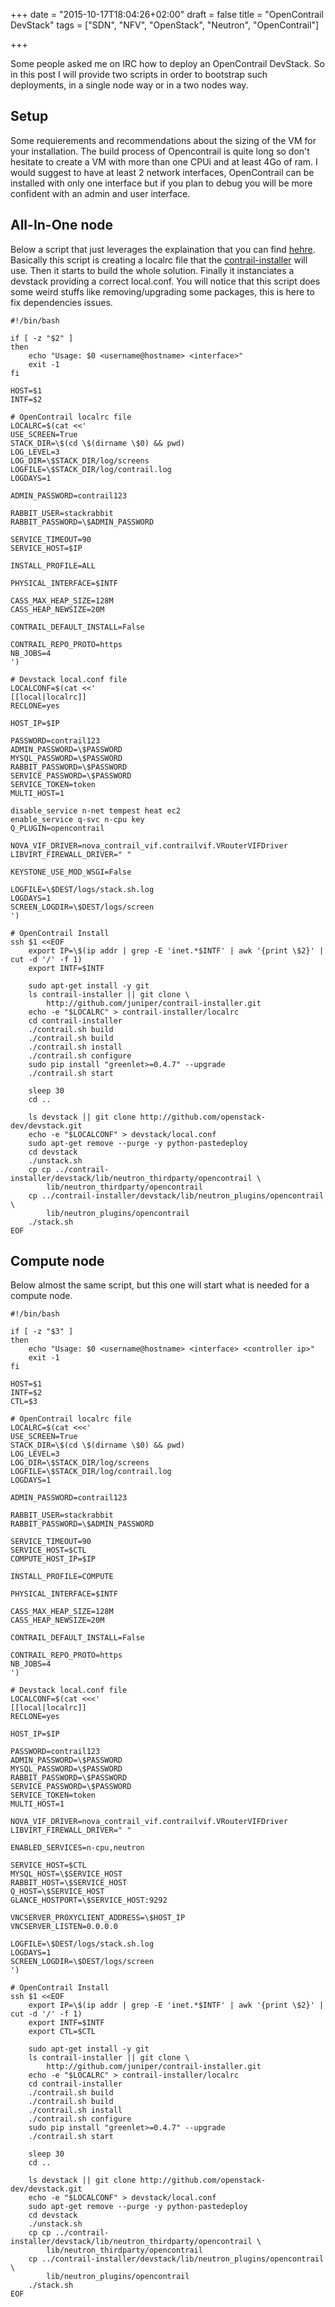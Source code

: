 +++
date = "2015-10-17T18:04:26+02:00"
draft = false
title = "OpenContrail DevStack"
tags = ["SDN", "NFV", "OpenStack", "Neutron", "OpenContrail"]

+++

Some people asked me on IRC how to deploy an OpenContrail DevStack. So in this post I will provide two scripts in order to bootstrap such deployments, in a single node way or in a two nodes way.

Setup
-----

Some requierements and recommendations about the sizing of the VM for your installation. The build process of Opencontrail is quite long so don't hesitate to create a VM with more than one CPUi and at least 4Go of ram. I would suggest to have at least 2 network interfaces, OpenContrail can be installed with only one interface but if you plan to debug you will be more confident with an admin and user interface.

All-In-One node
---------------

Below a script that just leverages the explaination that you can find [hehre](https://github.com/Juniper/contrail-installer). Basically this script is creating a localrc file that the [contrail-installer](https://github.com/Juniper/contrail-installer) will use. Then it starts to build the whole solution. Finally it instanciates a devstack providing a correct local.conf. You will notice that this script does some weird stuffs like removing/upgrading some packages, this is here to fix dependencies issues.

```shell
#!/bin/bash

if [ -z "$2" ]
then
    echo "Usage: $0 <username@hostname> <interface>"
    exit -1
fi

HOST=$1
INTF=$2

# OpenContrail localrc file
LOCALRC=$(cat <<'
USE_SCREEN=True
STACK_DIR=\$(cd \$(dirname \$0) && pwd)
LOG_LEVEL=3
LOG_DIR=\$STACK_DIR/log/screens
LOGFILE=\$STACK_DIR/log/contrail.log
LOGDAYS=1

ADMIN_PASSWORD=contrail123

RABBIT_USER=stackrabbit
RABBIT_PASSWORD=\$ADMIN_PASSWORD

SERVICE_TIMEOUT=90
SERVICE_HOST=$IP

INSTALL_PROFILE=ALL

PHYSICAL_INTERFACE=$INTF

CASS_MAX_HEAP_SIZE=128M
CASS_HEAP_NEWSIZE=20M

CONTRAIL_DEFAULT_INSTALL=False

CONTRAIL_REPO_PROTO=https
NB_JOBS=4
')

# Devstack local.conf file
LOCALCONF=$(cat <<'
[[local|localrc]]
RECLONE=yes

HOST_IP=$IP

PASSWORD=contrail123
ADMIN_PASSWORD=\$PASSWORD
MYSQL_PASSWORD=\$PASSWORD
RABBIT_PASSWORD=\$PASSWORD
SERVICE_PASSWORD=\$PASSWORD
SERVICE_TOKEN=token
MULTI_HOST=1

disable_service n-net tempest heat ec2
enable_service q-svc n-cpu key
Q_PLUGIN=opencontrail

NOVA_VIF_DRIVER=nova_contrail_vif.contrailvif.VRouterVIFDriver
LIBVIRT_FIREWALL_DRIVER=" "

KEYSTONE_USE_MOD_WSGI=False

LOGFILE=\$DEST/logs/stack.sh.log
LOGDAYS=1
SCREEN_LOGDIR=\$DEST/logs/screen
')

# OpenContrail Install
ssh $1 <<EOF
    export IP=\$(ip addr | grep -E 'inet.*$INTF' | awk '{print \$2}' | cut -d '/' -f 1)
    export INTF=$INTF

    sudo apt-get install -y git
    ls contrail-installer || git clone \
        http://github.com/juniper/contrail-installer.git
    echo -e "$LOCALRC" > contrail-installer/localrc
    cd contrail-installer
    ./contrail.sh build
    ./contrail.sh build
    ./contrail.sh install
    ./contrail.sh configure
    sudo pip install "greenlet>=0.4.7" --upgrade
    ./contrail.sh start

    sleep 30
    cd ..

    ls devstack || git clone http://github.com/openstack-dev/devstack.git
    echo -e "$LOCALCONF" > devstack/local.conf
    sudo apt-get remove --purge -y python-pastedeploy
    cd devstack
    ./unstack.sh
    cp cp ../contrail-installer/devstack/lib/neutron_thirdparty/opencontrail \
        lib/neutron_thirdparty/opencontrail
    cp ../contrail-installer/devstack/lib/neutron_plugins/opencontrail \
        lib/neutron_plugins/opencontrail
    ./stack.sh
EOF
```

Compute node
------------

Below almost the same script, but this one will start what is needed for a compute node.

```shell
#!/bin/bash

if [ -z "$3" ]
then
    echo "Usage: $0 <username@hostname> <interface> <controller ip>"
    exit -1
fi

HOST=$1
INTF=$2
CTL=$3

# OpenContrail localrc file
LOCALRC=$(cat <<<'
USE_SCREEN=True
STACK_DIR=\$(cd \$(dirname \$0) && pwd)
LOG_LEVEL=3
LOG_DIR=\$STACK_DIR/log/screens
LOGFILE=\$STACK_DIR/log/contrail.log
LOGDAYS=1

ADMIN_PASSWORD=contrail123

RABBIT_USER=stackrabbit
RABBIT_PASSWORD=\$ADMIN_PASSWORD

SERVICE_TIMEOUT=90
SERVICE_HOST=$CTL
COMPUTE_HOST_IP=$IP

INSTALL_PROFILE=COMPUTE

PHYSICAL_INTERFACE=$INTF

CASS_MAX_HEAP_SIZE=128M
CASS_HEAP_NEWSIZE=20M

CONTRAIL_DEFAULT_INSTALL=False

CONTRAIL_REPO_PROTO=https
NB_JOBS=4
')

# Devstack local.conf file
LOCALCONF=$(cat <<<'
[[local|localrc]]
RECLONE=yes

HOST_IP=$IP

PASSWORD=contrail123
ADMIN_PASSWORD=\$PASSWORD
MYSQL_PASSWORD=\$PASSWORD
RABBIT_PASSWORD=\$PASSWORD
SERVICE_PASSWORD=\$PASSWORD
SERVICE_TOKEN=token
MULTI_HOST=1

NOVA_VIF_DRIVER=nova_contrail_vif.contrailvif.VRouterVIFDriver
LIBVIRT_FIREWALL_DRIVER=" "

ENABLED_SERVICES=n-cpu,neutron

SERVICE_HOST=$CTL
MYSQL_HOST=\$SERVICE_HOST
RABBIT_HOST=\$SERVICE_HOST
Q_HOST=\$SERVICE_HOST
GLANCE_HOSTPORT=\$SERVICE_HOST:9292

VNCSERVER_PROXYCLIENT_ADDRESS=\$HOST_IP
VNCSERVER_LISTEN=0.0.0.0

LOGFILE=\$DEST/logs/stack.sh.log
LOGDAYS=1
SCREEN_LOGDIR=\$DEST/logs/screen
')

# OpenContrail Install
ssh $1 <<EOF
    export IP=\$(ip addr | grep -E 'inet.*$INTF' | awk '{print \$2}' | cut -d '/' -f 1)
    export INTF=$INTF
    export CTL=$CTL

    sudo apt-get install -y git
    ls contrail-installer || git clone \
        http://github.com/juniper/contrail-installer.git
    echo -e "$LOCALRC" > contrail-installer/localrc
    cd contrail-installer
    ./contrail.sh build
    ./contrail.sh build
    ./contrail.sh install
    ./contrail.sh configure
    sudo pip install "greenlet>=0.4.7" --upgrade
    ./contrail.sh start

    sleep 30
    cd ..

    ls devstack || git clone http://github.com/openstack-dev/devstack.git
    echo -e "$LOCALCONF" > devstack/local.conf
    sudo apt-get remove --purge -y python-pastedeploy
    cd devstack
    ./unstack.sh
    cp cp ../contrail-installer/devstack/lib/neutron_thirdparty/opencontrail \
        lib/neutron_thirdparty/opencontrail
    cp ../contrail-installer/devstack/lib/neutron_plugins/opencontrail \
        lib/neutron_plugins/opencontrail
    ./stack.sh
EOF
```

